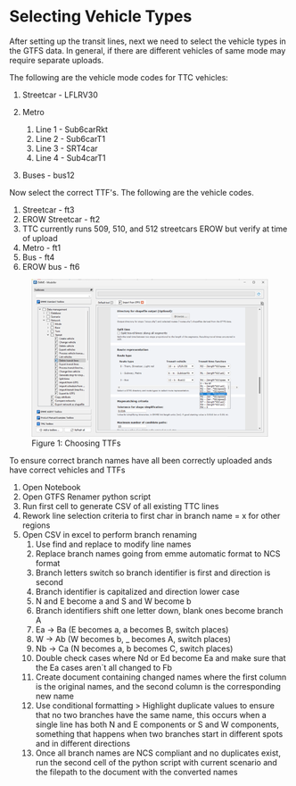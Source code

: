 # Selecting Vehicle Types

After setting up the transit lines, next we need to select the vehicle types in the GTFS data.
In general, if there are different vehicles of same mode may require separate uploads.

The following are the vehicle mode codes for TTC vehicles:
    
1.	Streetcar - LFLRV30  

2.	Metro
    1.	Line 1 - Sub6carRkt
    2.	Line 2 - Sub6carT1
    3.	Line 3 - SRT4car
    4.	Line 4 - Sub4carT1

3.	Buses - bus12

Now select the correct TTF's. The following are the vehicle codes.
1.	Streetcar - ft3
2.	EROW Streetcar - ft2
3.	TTC currently runs 509, 510, and 512 streetcars EROW but verify at time of upload
4.	Metro - ft1
5.	Bus - ft4
6.	EROW bus - ft6


<figure>
    <img src="images/ChoosingTTFs.png"
        alt="Add Module"/>
    <figcaption text-align="center">Figure 1: Choosing TTFs</figcaption>
</figure>

To ensure correct branch names have all been correctly uploaded ands have correct vehicles and TTFs

1.	Open Notebook
2.	Open GTFS Renamer python script
3.	Run first cell to generate CSV of all existing TTC lines
4.	Rework line selection criteria to first char in branch name = x for other regions
5.	Open CSV in excel to perform branch renaming
    1. Use find and replace to modify line names
    2. Replace branch names going from emme automatic format to NCS format
    3. Branch letters switch so branch identifier is first and direction is second
    4. Branch identifier is capitalized and direction lower case
    5. N and E become a and S and W become b
    6. Branch identifiers shift one letter down, blank ones become branch A
    7. Ea -> Ba (E becomes a, a becomes B, switch places)
    8. W -> Ab (W becomes b, _ becomes A, switch places)
    9. Nb -> Ca (N becomes a, b becomes C, switch places)
    10.	Double check cases where Nd or Ed become Ea and make sure that the Ea cases aren`t all changed to Fb
    11.	Create document containing changed names where the first column is the original names, and the second column is the corresponding new name
    12. Use conditional formatting > Highlight duplicate values to ensure that no two branches have the same name, this occurs when a single line has both N and E components or S and W components, something that happens when two branches start in different spots and in different directions
    13. Once all branch names are NCS compliant and no duplicates exist, run the second cell of the python script with current scenario and the filepath to the document with the converted names
